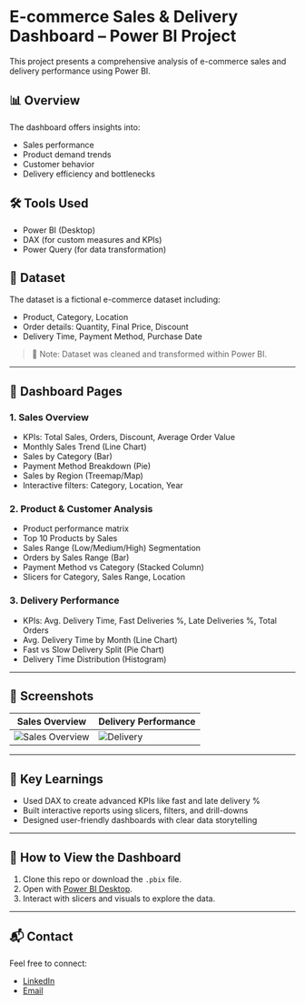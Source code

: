 # E-commerce Sales & Delivery Dashboard – Power BI Project

This project presents a comprehensive analysis of e-commerce sales and delivery performance using Power BI.

## 📊 Overview

The dashboard offers insights into:
- Sales performance
- Product demand trends
- Customer behavior
- Delivery efficiency and bottlenecks

## 🛠 Tools Used
- Power BI (Desktop)
- DAX (for custom measures and KPIs)
- Power Query (for data transformation)

## 📁 Dataset

The dataset is a fictional e-commerce dataset including:
- Product, Category, Location
- Order details: Quantity, Final Price, Discount
- Delivery Time, Payment Method, Purchase Date

> 📌 Note: Dataset was cleaned and transformed within Power BI.

---

## 📌 Dashboard Pages

### 1. **Sales Overview**
- KPIs: Total Sales, Orders, Discount, Average Order Value
- Monthly Sales Trend (Line Chart)
- Sales by Category (Bar)
- Payment Method Breakdown (Pie)
- Sales by Region (Treemap/Map)
- Interactive filters: Category, Location, Year

### 2. **Product & Customer Analysis**
- Product performance matrix
- Top 10 Products by Sales
- Sales Range (Low/Medium/High) Segmentation
- Orders by Sales Range (Bar)
- Payment Method vs Category (Stacked Column)
- Slicers for Category, Sales Range, Location

### 3. **Delivery Performance**
- KPIs: Avg. Delivery Time, Fast Deliveries %, Late Deliveries %, Total Orders
- Avg. Delivery Time by Month (Line Chart)
- Fast vs Slow Delivery Split (Pie Chart)
- Delivery Time Distribution (Histogram)

---

## 📸 Screenshots

| Sales Overview | Delivery Performance |
|----------------|----------------------|
| ![Sales Overview](screenshots/dashboard-overview.png) | ![Delivery](screenshots/delivery-page.png) |

---

## 🧠 Key Learnings
- Used DAX to create advanced KPIs like fast and late delivery %
- Built interactive reports using slicers, filters, and drill-downs
- Designed user-friendly dashboards with clear data storytelling

---

## 🚀 How to View the Dashboard

1. Clone this repo or download the `.pbix` file.
2. Open with [Power BI Desktop](https://powerbi.microsoft.com/desktop/).
3. Interact with slicers and visuals to explore the data.

---

## 📬 Contact

Feel free to connect:
- [LinkedIn](https://linkedin.com/in/yourprofile)
- [Email](mailto:your.email@example.com)

